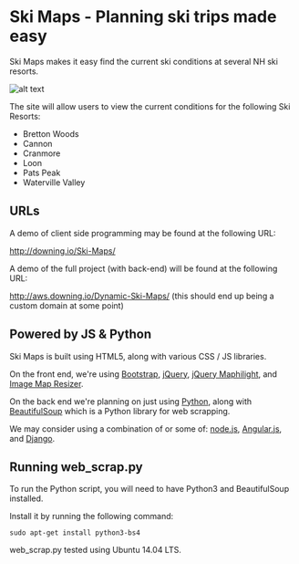 # Ski Maps - Planning ski trips made easy
Ski Maps makes it easy find the current ski conditions at several NH ski resorts.

![alt text](http://downing.io/Ski-Maps/img/demo.png "Demo")

The site will allow users to view the current conditions for the following Ski Resorts:
- Bretton Woods
- Cannon
- Cranmore
- Loon
- Pats Peak
- Waterville Valley

## URLs
A demo of client side programming may be found at the following URL:

http://downing.io/Ski-Maps/

A demo of the full project (with back-end) will be found at the following URL:

http://aws.downing.io/Dynamic-Ski-Maps/
(this should end up being a custom domain at some point)

## Powered by JS & Python
Ski Maps is built using HTML5, along with various CSS / JS libraries.

On the front end, we're using
[Bootstrap](https://getbootstrap.com/),
[jQuery](https://jquery.com/),
[jQuery Maphilight](https://github.com/kemayo/maphilight),
and [Image Map Resizer](https://github.com/davidjbradshaw/image-map-resizer).

On the back end we're planning on just using
[Python](https://www.python.org/),
along with
[BeautifulSoup](http://www.crummy.com/software/BeautifulSoup/)
which is a Python library for web scrapping.

We may consider using a combination of or some of:
[node.js](https://nodejs.org/en/),
[Angular.js](https://angularjs.org/),
and [Django](https://www.djangoproject.com/).

## Running web_scrap.py
To run the Python script, you will need to have Python3 and BeautifulSoup installed.

Install it by running the following command:

```
sudo apt-get install python3-bs4
```

web_scrap.py tested using Ubuntu 14.04 LTS.
